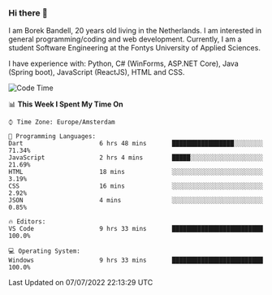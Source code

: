 ### Hi there 👋

I am Borek Bandell, 20 years old living in the Netherlands. I am interested in general programming/coding and web development. Currently, I am a student Software Engineering at the Fontys University of Applied Sciences.

I have experience with: Python, C# (WinForms, ASP.NET Core), Java (Spring boot), JavaScript (ReactJS), HTML and CSS.

<!--START_SECTION:waka-->
![Code Time](http://img.shields.io/badge/Code%20Time-0%20secs-blue)

📊 **This Week I Spent My Time On** 

```text
⌚︎ Time Zone: Europe/Amsterdam

💬 Programming Languages: 
Dart                     6 hrs 48 mins       █████████████████░░░░░░░░   71.34% 
JavaScript               2 hrs 4 mins        █████░░░░░░░░░░░░░░░░░░░░   21.69% 
HTML                     18 mins             ░░░░░░░░░░░░░░░░░░░░░░░░░   3.19% 
CSS                      16 mins             ░░░░░░░░░░░░░░░░░░░░░░░░░   2.92% 
JSON                     4 mins              ░░░░░░░░░░░░░░░░░░░░░░░░░   0.85%

🔥 Editors: 
VS Code                  9 hrs 33 mins       █████████████████████████   100.0%

💻 Operating System: 
Windows                  9 hrs 33 mins       █████████████████████████   100.0%

```


 Last Updated on 07/07/2022 22:13:29 UTC
<!--END_SECTION:waka-->

<!--**tcBorek2002/tcBorek2002** is a ✨ _special_ ✨ repository because its `README.md` (this file) appears on your GitHub profile.

Here are some ideas to get you started:

- 🔭 I’m currently working on ...
- 🌱 I’m currently learning ...
- 👯 I’m looking to collaborate on ...
- 🤔 I’m looking for help with ...
- 💬 Ask me about ...
- 📫 How to reach me: ...
- 😄 Pronouns: ...
- ⚡ Fun fact: ...
-->
